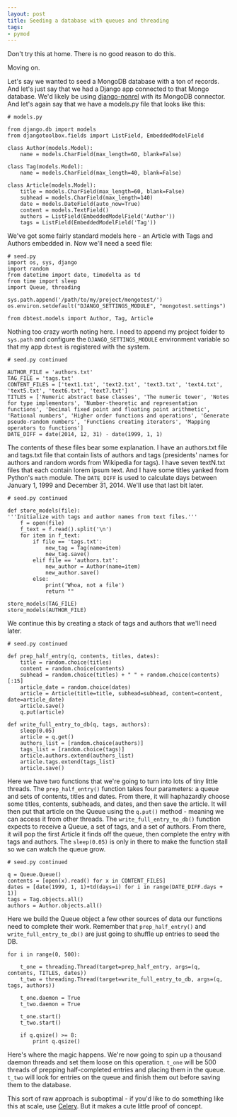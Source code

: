 ```yaml
---
layout: post
title: Seeding a database with queues and threading
tags:
- pymod
---
```


Don't try this at home. There is no good reason to do this.

Moving on.

Let's say we wanted to seed a MongoDB database with a ton of records. And let's just say that we had a Django app connected to that Mongo database. We'd likely be using [django-nonrel](http://django-nonrel.org/) with its MongoDB connector. And let's again say that we have a models.py file that looks like this:

	# models.py

	from django.db import models
	from djangotoolbox.fields import ListField, EmbeddedModelField

	class Author(models.Model):
		name = models.CharField(max_length=60, blank=False)

	class Tag(models.Model):
		name = models.CharField(max_length=40, blank=False)

	class Article(models.Model):
		title = models.CharField(max_length=60, blank=False)
		subhead = models.CharField(max_length=140)
		date = models.DateField(auto_now=True)
		content = models.TextField()
		authors = ListField(EmbeddedModelField('Author'))
		tags = ListField(EmbeddedModelField('Tag'))

We've got some fairly standard models here - an Article with Tags and Authors embedded in. Now we'll need a seed file:
	
	# seed.py
	import os, sys, django
	import random
	from datetime import date, timedelta as td
	from time import sleep
	import Queue, threading

	sys.path.append('/path/to/my/project/mongotest/')
	os.environ.setdefault("DJANGO_SETTINGS_MODULE", "mongotest.settings")

	from dbtest.models import Author, Tag, Article

Nothing too crazy worth noting here. I need to append my project folder to `sys.path` and configure the `DJANGO_SETTINGS_MODULE` environment variable so that my app `dbtest` is registered with the system. 

	# seed.py continued

	AUTHOR_FILE = 'authors.txt'
	TAG_FILE = 'tags.txt'
	CONTENT_FILES = ['text1.txt', 'text2.txt', 'text3.txt', 'text4.txt', 'text5.txt', 'text6.txt', 'text7.txt']
	TITLES = ['Numeric abstract base classes', 'The numeric tower', 'Notes for type implementors', 'Number-theoretic and representation functions', 'Decimal fixed point and floating point arithmetic', 'Rational numbers', 'Higher order functions and operations', 'Generate pseudo-random numbers', 'Functions creating iterators', 'Mapping operators to functions']
	DATE_DIFF = date(2014, 12, 31) - date(1999, 1, 1)

The contents of these files bear some explanation. I have an authors.txt file and tags.txt file that contain lists of authors and tags (presidents' names for authors and random words from Wikipedia for tags). I have seven textN.txt files that each contain lorem ipsum text. And I have some titles yanked from Python's `math` module. The `DATE_DIFF` is used to calculate days between January 1, 1999 and December 31, 2014. We'll use that last bit later.

	# seed.py continued

	def store_models(file):
	'''Initialize with tags and author names from text files.'''
		f = open(file)
		f_text = f.read().split('\n')
		for item in f_text:
			if file == 'tags.txt':
				new_tag = Tag(name=item)
				new_tag.save()
			elif file == 'authors.txt':
				new_author = Author(name=item)
				new_author.save()
			else:
				print('Whoa, not a file')
				return ""

	store_models(TAG_FILE)
	store_models(AUTHOR_FILE)

We continue this by creating a stack of tags and authors that we'll need later.

	# seed.py continued

	def prep_half_entry(q, contents, titles, dates):
		title = random.choice(titles)
		content = random.choice(contents)
		subhead = random.choice(titles) + " " + random.choice(contents)[:15]
		article_date = random.choice(dates)
		article = Article(title=title, subhead=subhead, content=content, date=article_date)
		article.save()
		q.put(article)

	def write_full_entry_to_db(q, tags, authors):
		sleep(0.05)
		article = q.get()
		authors_list = [random.choice(authors)]
		tags_list = [random.choice(tags)]
		article.authors.extend(authors_list)
		article.tags.extend(tags_list)
		article.save()

Here we have two functions that we're going to turn into lots of tiny little threads. The `prep_half_entry()` function takes four parameters: a queue and sets of contents, titles and dates. From there, it will haphazardly choose some titles, contents, subheads, and dates, and then save the article. It will then put that article on the Queue using the `q.put()` method - meaning we can access it from other threads. The `write_full_entry_to_db()` function expects to receive a Queue, a set of tags, and a set of authors. From there, it will pop the first Article it finds off the queue, then complete the entry with tags and authors. The `sleep(0.05)` is only in there to make the function stall so we can watch the queue grow.

	# seed.py continued

	q = Queue.Queue()
	contents = [open(x).read() for x in CONTENT_FILES]
	dates = [date(1999, 1, 1)+td(days=i) for i in range(DATE_DIFF.days + 1)]
	tags = Tag.objects.all()
	authors = Author.objects.all()

Here we build the Queue object a few other sources of data our functions need to complete their work. Remember that `prep_half_entry()` and `write_full_entry_to_db()` are just going to shuffle up entries to seed the DB.

	for i in range(0, 500):

		t_one = threading.Thread(target=prep_half_entry, args=(q, contents, TITLES, dates))
		t_two = threading.Thread(target=write_full_entry_to_db, args=(q, tags, authors))

		t_one.daemon = True
		t_two.daemon = True

		t_one.start()
		t_two.start()

		if q.qsize() >= 8:
			print q.qsize()

Here's where the magic happens. We're now going to spin up a thousand daemon threads and set them loose on this operation. `t_one` will be 500 threads of prepping half-completed entries and placing them in the queue. `t_two` will look for entries on the queue and finish them out before saving them to the database.

This sort of raw approach is suboptimal - if you'd like to do something like this at scale, use [Celery](http://www.celeryproject.org/). But it makes a cute little proof of concept.
